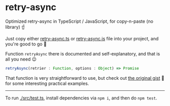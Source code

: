 # retry-async

Optimized retry-async in TypeScript / JavaScript, for copy-n-paste (no library) ☝️

Just copy either [retry-async.ts](./src/retry-async.ts) or [retry-async.js](./src/retry-async.js) file into your project, and you're good to go 🚀

Function `retryAsync` there is documented and self-explanatory, and that is all you need 😉

```js
retryAsync(retrier : Function, options : Object) => Promise
```

That function is very straightforward to use, but check out [the original gist](https://gist.github.com/vitaly-t/6e3d285854d882b1618c7e435df164c4) 📝 
for some interesting practical examples.

---

To run [./src/test.ts](./src/test.ts), install dependencies via `npm i`, and then do `npm test`.
